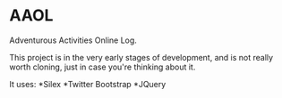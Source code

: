 AAOL
====

Adventurous Activities Online Log.

This project is in the very early stages of development, and is not really worth cloning, just in case you're thinking about it.

It uses:
*Silex
*Twitter Bootstrap
*JQuery

